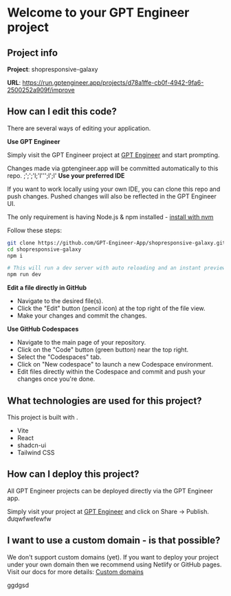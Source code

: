 # Welcome to your GPT Engineer project

## Project info

**Project**: shopresponsive-galaxy

**URL**: https://run.gptengineer.app/projects/d78a1ffe-cb0f-4942-9fa6-2500252a909f/improve

## How can I edit this code?

There are several ways of editing your application.

**Use GPT Engineer**

Simply visit the GPT Engineer project at [GPT Engineer](https://gptengineer.app/projects/d78a1ffe-cb0f-4942-9fa6-2500252a909f/improve) and start prompting.

Changes made via gptengineer.app will be committed automatically to this repo.
;';';'l;'l''';l';l'
**Use your preferred IDE**

If you want to work locally using your own IDE, you can clone this repo and push changes. Pushed changes will also be reflected in the GPT Engineer UI.

The only requirement is having Node.js & npm installed - [install with nvm](https://github.com/nvm-sh/nvm#installing-and-updating)

Follow these steps:

```sh
git clone https://github.com/GPT-Engineer-App/shopresponsive-galaxy.git
cd shopresponsive-galaxy
npm i

# This will run a dev server with auto reloading and an instant preview.
npm run dev
```

**Edit a file directly in GitHub**

- Navigate to the desired file(s).
- Click the "Edit" button (pencil icon) at the top right of the file view.
- Make your changes and commit the changes.

**Use GitHub Codespaces**

- Navigate to the main page of your repository.
- Click on the "Code" button (green button) near the top right.
- Select the "Codespaces" tab.
- Click on "New codespace" to launch a new Codespace environment.
- Edit files directly within the Codespace and commit and push your changes once you're done.

## What technologies are used for this project?

This project is built with .

- Vite
- React
- shadcn-ui
- Tailwind CSS

## How can I deploy this project?

All GPT Engineer projects can be deployed directly via the GPT Engineer app.

Simply visit your project at [GPT Engineer](https://gptengineer.app/projects/d78a1ffe-cb0f-4942-9fa6-2500252a909f/improve) and click on Share -> Publish.
đưqwfwefewfw 
## I want to use a custom domain - is that possible?

We don't support custom domains (yet). If you want to deploy your project under your own domain then we recommend using Netlify or GitHub pages. Visit our docs for more details: [Custom domains](https://docs.gptengineer.app/tips-tricks/custom-domain/)

ggdgsd
